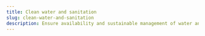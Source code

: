 ```yaml
---
title: Clean water and sanitation
slug: clean-water-and-sanitation
description: Ensure availability and sustainable management of water and sanitation for all.
---
```

